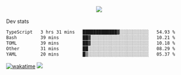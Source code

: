 <h3 align="center">
  <a href="https://github.com/spoopy2023">
      <img src="https://github-profile-trophy.vercel.app/?username=Spoopy2023&no-bg=true&no-frame=true">
  </a>
</h3>

Dev stats
<!--START_SECTION:waka-->

```txt
TypeScript   3 hrs 31 mins   █████████████▓░░░░░░░░░░░   54.93 %
Bash         39 mins         ██▓░░░░░░░░░░░░░░░░░░░░░░   10.21 %
TOML         39 mins         ██▓░░░░░░░░░░░░░░░░░░░░░░   10.18 %
Other        31 mins         ██░░░░░░░░░░░░░░░░░░░░░░░   08.29 %
YAML         20 mins         █▒░░░░░░░░░░░░░░░░░░░░░░░   05.37 %
```

<!--END_SECTION:waka-->
[![wakatime](https://wakatime.com/badge/user/018ece4c-ff65-47b1-86a2-26e4e720c978.svg)](https://wakatime.com/@mac_g)
<img src="https://camo.githubusercontent.com/935c1e1091fb0ce9d975d06263ed4bc014721cd7e52b557f59b07c85da01afe3/68747470733a2f2f6b6f6d617265762e636f6d2f67687076632f3f757365726e616d653d5843726166744d616e3532266c6162656c3d566965777326636f6c6f723d626c7565267374796c653d706c6173746963">
